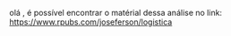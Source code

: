 olá , é possível encontrar o matérial dessa análise no link: https://www.rpubs.com/joseferson/logistica
